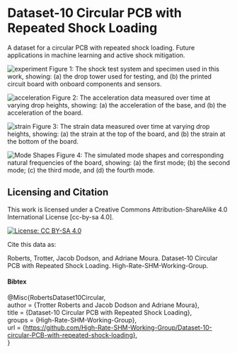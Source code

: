 # Dataset-10 Circular PCB with Repeated Shock Loading
A dataset for a circular PCB with repeated shock loading. Future applications in machine learning and active shock mitigation.


![experiment](https://github.com/user-attachments/assets/97c5460c-2fb7-4758-81e7-14857b7ae5f3)
Figure 1: The shock test system and specimen used in this work, showing: (a) the drop tower used for testing, and (b) the printed circuit board with onboard components and sensors.


![acceleration](https://github.com/user-attachments/assets/4119ddf5-09e2-4dfc-8d2f-51e1a13649f5)
Figure 2: The acceleration data measured over time at varying drop heights, showing: (a) the acceleration of the base, and (b) the acceleration of the board.


![strain](https://github.com/user-attachments/assets/5f3eb495-a1d2-4526-bae1-9ee825bfd7d1)
Figure 3: The strain data measured over time at varying drop heights, showing: (a) the strain at the top of the board, and (b) the strain at the bottom of the board.


![Mode Shapes](https://github.com/user-attachments/assets/2bcf3161-e7b1-4ef8-826f-642910b1eda4)
Figure 4: The simulated mode shapes and corresponding natural frequencies of the board, showing: (a) the first mode; (b) the second mode; (c) the third mode, and (d) the fourth mode.

## Licensing and Citation

This work is licensed under a Creative Commons Attribution-ShareAlike 4.0 International License [cc-by-sa 4.0].

[![License: CC BY-SA 4.0](https://img.shields.io/badge/License-CC_BY--SA_4.0-lightgrey.svg)](https://creativecommons.org/licenses/by-sa/4.0/)


Cite this data as: 

Roberts, Trotter, Jacob Dodson, and Adriane Moura. Dataset-10 Circular PCB with Repeated Shock Loading. High-Rate-SHM-Working-Group. 

#### Bibtex

@Misc{RobertsDataset10Circular,  
  author = {Trotter Roberts and Jacob Dodson and Adriane Moura},  
  title  = {Dataset-10 Circular PCB with Repeated Shock Loading},  
  groups = {High-Rate-SHM-Working-Group},  
  url    = {https://github.com/High-Rate-SHM-Working-Group/Dataset-10-circular-PCB-with-repeated-shock-loading},  
}  
